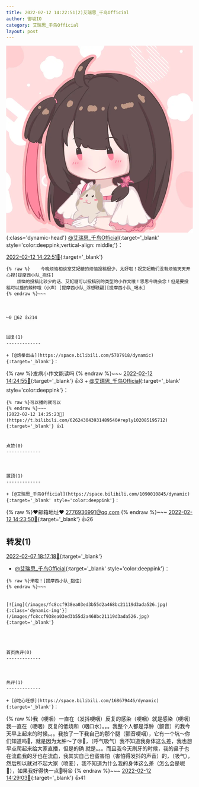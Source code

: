 ```yaml
---
title: 2022-02-12 14:22:51(2)艾瑞思_千鸟Official
author: 御坂IO
category: 艾瑞思_千鸟Official
layout: post
---
```


![img](/images/7e08840c56f251de28bdf766b647bd5fe9a5d50a.jpg){:class='dynamic-head'}
[@艾瑞思_千鸟Official](https://space.bilibili.com/1090010845/dynamic){:target='_blank' style='color:deeppink;vertical-align: middle;'}：

[2022-02-12 14:22:51🔗](https://t.bilibili.com/626243043931489540){:target='_blank'}

~~~
{% raw %}    今晚烦恼相谈室艾妃糖的烦恼投稿很少、太好啦！祝艾妃糖们没有烦恼天天开心捏[提摩西小队_抱住]
    烦恼的投稿比较少的话、艾妃糖可以投稿别的类型的小作文哦！思思今晚会念！但是要投稿可以播的辣种哦（小声）[提摩西小队_浮想联翩][提摩西小队_喝水]
{% endraw %}~~~



↪️0 💬62 👍214


回复(1)
-------------

+ [@炮拳出击](https://space.bilibili.com/5707918/dynamic){:target='_blank'}：
~~~
{% raw %}发病小作文能读吗
{% endraw %}~~~
[2022-02-12 14:24:55🔗](https://t.bilibili.com/626243043931489540#reply102085285040){:target='_blank'} 👍3
    + [@艾瑞思_千鸟Official](https://space.bilibili.com/1090010845/dynamic){:target='_blank' style='color:deeppink'}：
~~~
{% raw %}可以播的就可以
{% endraw %}~~~
[2022-02-12 14:25:23🔗](https://t.bilibili.com/626243043931489540#reply102085195712){:target='_blank'} 👍1


点赞(0)
-------------



置顶(1)
-------------

+ [@艾瑞思_千鸟Official](https://space.bilibili.com/1090010845/dynamic){:target='_blank' style='color:deeppink'}：
~~~
{% raw %}❤︎邮箱地址❤︎
2776936991@qq.com 
{% endraw %}~~~
[2022-02-12 14:23:50🔗](https://t.bilibili.com/626243043931489540#reply102085034000){:target='_blank'} 👍26


转发(1)
-------------

[2022-02-07 18:17:18🔗](https://t.bilibili.com/624448035355105349){:target='_blank'}
+ [@艾瑞思_千鸟Official](https://space.bilibili.com/1090010845/dynamic){:target='_blank' style='color:deeppink'}：
~~~
{% raw %}来啦！[提摩西小队_抱住]
{% endraw %}~~~


[![img](/images/fc8ccf938ea03ed3b55d2a468bc21119d3ada526.jpg){:class='dynamic-img'}](/images/fc8ccf938ea03ed3b55d2a468bc21119d3ada526.jpg){:target='_blank'}




首页热评(0)
-------------



热评(1)
-------------

+ [@吃心旺想](https://space.bilibili.com/168679446/dynamic){:target='_blank'}：
~~~
{% raw %}我（哽咽）一直在（发抖哽咽）反复的感染（哽咽）就是感染（哽咽）我一直在（哽咽）反复的低烧和（咽口水）。。。我整个人都是浮肿（颤音）的我今天早上起来的时候。。。我按了一下我自己的那个腿（颤音哽咽），它有一个坑～你们知道吗🤕，就是因为太肿～了😢🤧，（呼气吸气）我不知道我身体这么差，我也想早点爬起来给大家直播，但是的确 就是。。。而且我今天刷牙的时候，我的鼻子也在流血我的牙也在流血，我其实自己也蛮害怕（害怕得发抖的声音）的，（吸气），然后所以就对不起大家（喷麦），我不知道为什么我的身体这么差（怎么会是呢🤔），如果我好得快一点🤧啊😫
{% endraw %}~~~
[2022-02-12 14:29:03🔗](https://t.bilibili.com/626243043931489540#reply102085598544){:target='_blank'} 👍41


